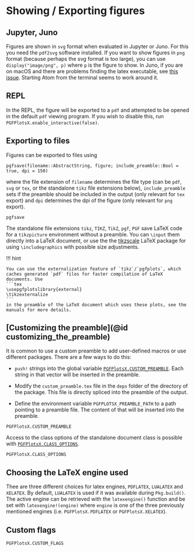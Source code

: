 #  Showing / Exporting figures

## Jupyter, Juno

Figures are shown in `svg` format when evaluated in Jupyter or Juno. For this you need the `pdf2svg` software installed. If you want to show figures in `png` format (because perhaps the svg format is too large), you can use `display("image/png", p)` where `p` is the figure to show. In Juno, if you are on macOS and there are problems finding the latex executable, see [this issue](https://github.com/atom/atom/issues/6956). Starting Atom from the terminal seems to work around it.

## REPL

In the REPL, the figure will be exported to a `pdf` and attempted to be opened in the default `pdf` viewing program. If you wish to disable this, run `PGFPlotsX.enable_interactive(false)`.

## Exporting to files

Figures can be exported to files using

```jlcon
pgfsave(filename::AbstractString, figure; include_preamble::Bool = true, dpi = 150)
```

where the file extension of `filename` determines the file type (can be `pdf`, `svg` or `tex`, or the standalone `tikz` file extensions below), `include_preamble` sets if the preamble should be included in the output (only relevant for `tex` export) and `dpi` determines the dpi of the figure (only relevant for `png` export).

```@docs
pgfsave
```

The standalone file extensions `tikz`, `TIKZ`, `TikZ`, `pgf`, `PGF` save LaTeX code for a `tikzpicture` environment without a preamble. You can `\input` them directly into a LaTeX document, or use the the [tikzscale](https://www.ctan.org/pkg/tikzscale) LaTeX package for using `\includegraphics` with possible size adjustments.

!!! hint

    You can use the externalization feature of `tikz`/`pgfplots`, which caches generated `pdf` files for faster compilation of LaTeX documents. Use
    ```tex
    \usepgfplotslibrary{external}
    \tikzexternalize
    ```
    in the preamble of the LaTeX document which uses these plots, see the manuals for more details.

## [Customizing the preamble](@id customizing_the_preamble)

It is common to use a custom preamble to add user-defined macros or use different packages.
There are a few ways to do this:

* `push!` strings into the global variable [`PGFPlotsX.CUSTOM_PREAMBLE`](@ref). Each string in that vector will be inserted in the preamble.

* Modify the `custom_preamble.tex` file in the `deps` folder of the directory of the package. This file is directly spliced into the preamble of the output.

* Define the environment variable `PGFPLOTSX_PREAMBLE_PATH` to a path pointing to a preamble file. The content of that will be inserted into the preamble.

```@docs
PGFPlotsX.CUSTOM_PREAMBLE
```

Access to the class options of the standalone document class is possible with
[`PGFPlotsX.CLASS_OPTIONS`](@ref).

```@docs
PGFPlotsX.CLASS_OPTIONS
```

## Choosing the LaTeX engine used

Thee are three different choices for latex engines, `PDFLATEX`, `LUALATEX` and `XELATEX`.
By default, `LUALATEX` is used if it was available during `Pkg.build()`. The active engine can be retrieved with the `latexengine()` function and be set with `latexengine!(engine)` where `engine` is one of the three previously mentioned engines (i.e. `PGFPlotsX.PDFLATEX` or `PGFPlotsX.XELATEX`).

## Custom flags

```@docs
PGFPlotsX.CUSTOM_FLAGS
```
